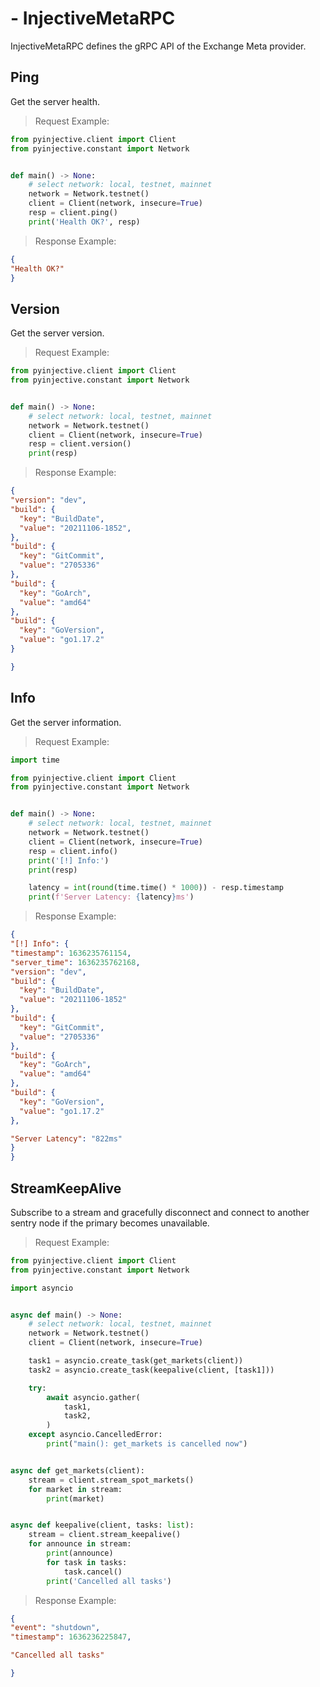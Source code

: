 # - InjectiveMetaRPC
InjectiveMetaRPC defines the gRPC API of the Exchange Meta provider.

## Ping

Get the server health.


> Request Example:

``` python
from pyinjective.client import Client
from pyinjective.constant import Network


def main() -> None:
    # select network: local, testnet, mainnet
    network = Network.testnet()
    client = Client(network, insecure=True)
    resp = client.ping()
    print('Health OK?', resp)
```

> Response Example:

``` json
{
"Health OK?"
}
```


## Version

Get the server version.

> Request Example:

``` python
from pyinjective.client import Client
from pyinjective.constant import Network


def main() -> None:
    # select network: local, testnet, mainnet
    network = Network.testnet()
    client = Client(network, insecure=True)
    resp = client.version()
    print(resp)
```

> Response Example:

``` json
{
"version": "dev",
"build": {
  "key": "BuildDate",
  "value": "20211106-1852",
},
"build": {
  "key": "GitCommit",
  "value": "2705336"
},
"build": {
  "key": "GoArch",
  "value": "amd64"
},
"build": {
  "key": "GoVersion",
  "value": "go1.17.2"
}

}
```

## Info

Get the server information.

> Request Example:

``` python
import time

from pyinjective.client import Client
from pyinjective.constant import Network


def main() -> None:
    # select network: local, testnet, mainnet
    network = Network.testnet()
    client = Client(network, insecure=True)
    resp = client.info()
    print('[!] Info:')
    print(resp)

    latency = int(round(time.time() * 1000)) - resp.timestamp
    print(f'Server Latency: {latency}ms')
```

> Response Example:

``` json
{
"[!] Info": {
"timestamp": 1636235761154,
"server_time": 1636235762168,
"version": "dev",
"build": {
  "key": "BuildDate",
  "value": "20211106-1852"
},
"build": {
  "key": "GitCommit",
  "value": "2705336"
},
"build": {
  "key": "GoArch",
  "value": "amd64"
},
"build": {
  "key": "GoVersion",
  "value": "go1.17.2"
},

"Server Latency": "822ms"
}
}
```

## StreamKeepAlive

Subscribe to a stream and gracefully disconnect and connect to another sentry node if the primary becomes unavailable.

> Request Example:

``` python
from pyinjective.client import Client
from pyinjective.constant import Network

import asyncio


async def main() -> None:
    # select network: local, testnet, mainnet
    network = Network.testnet()
    client = Client(network, insecure=True)

    task1 = asyncio.create_task(get_markets(client))
    task2 = asyncio.create_task(keepalive(client, [task1]))

    try:
        await asyncio.gather(
            task1,
            task2,
        )
    except asyncio.CancelledError:
        print("main(): get_markets is cancelled now")


async def get_markets(client):
    stream = client.stream_spot_markets()
    for market in stream:
        print(market)


async def keepalive(client, tasks: list):
    stream = client.stream_keepalive()
    for announce in stream:
        print(announce)
        for task in tasks:
            task.cancel()
        print('Cancelled all tasks')
```

> Response Example:

``` json
{
"event": "shutdown",
"timestamp": 1636236225847,

"Cancelled all tasks"

}
```